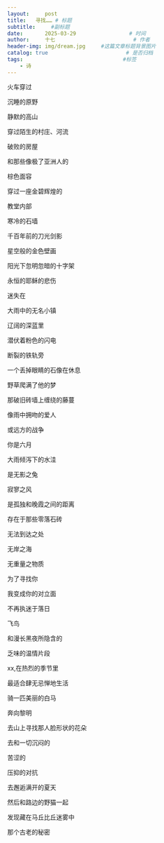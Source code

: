 ```yaml
---
layout:     post                       
title:   寻找…… # 标题
subtitle:     #副标题
date:       2025-03-29                 # 时间
author:     十七                         # 作者
header-img: img/dream.jpg     #这篇文章标题背景图片
catalog: true                         # 是否归档
tags:                                #标签
    - 诗
---
```

火车穿过

沉睡的原野

静默的高山

穿过陌生的村庄、河流

破败的房屋

和那些像极了亚洲人的

棕色面容

穿过一座金碧辉煌的

教堂内部

寒冷的石墙

千百年前的刀光剑影

星空般的金色壁画

阳光下忽明忽暗的十字架

永恒的耶稣的悲伤

迷失在

大雨中的无名小镇

辽阔的深蓝里

潜伏着粉色的闪电

断裂的铁轨旁

一个丢掉眼睛的石像在休息

野草爬满了他的梦

那破旧砖墙上缠绕的藤蔓

像雨中拥吻的爱人

或远方的战争

你是六月

大雨倾泻下的水洼

是无影之兔

寂寥之风

是孤独和晚霞之间的距离

存在于那些零落石砖

无法到达之处

无岸之海

无重量之物质

为了寻找你

我变成你的对立面

不再执迷于落日

飞鸟

和漫长黑夜所隐含的

乏味的温情片段

xx,在热烈的季节里

最适合肆无忌惮地生活

骑一匹美丽的白马

奔向黎明

去山上寻找那人脸形状的花朵

去和一切沉闷的

苦涩的

压抑的对抗

去邂逅满开的夏天

然后和路边的野猫一起

发现藏在马丘比丘迷雾中

那个古老的秘密
